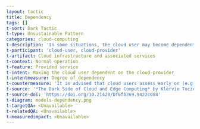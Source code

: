 ```yaml
---
layout: tactic
title: Dependency
tags: []
t-sort: Dark Tactic
t-type: Unsustainable Pattern
categories: cloud-computing
t-description: 'In some situations, the cloud user may become dependent on the cloud provider, and he risks being compromised would the cloud provider not provide services with high enough quality. For example, if the customer support does not handle issues in a good way (e.g., by taking a long time to solve issues) and the cloud user is completely dependent on the customer support to solve any problem, then this creates unsustainability. Relying heavily on cloud providers and therefore lacking planning and preparation to deal with unexpected issues with the cloud service has been identified as one of the major risks when adopting cloud computing.'
t-participant: 'cloud-user, cloud-provider'
t-artifact: Cloud infrastructure and associated services
t-context: Normal operation
t-feature: Provided service
t-intent: Making the cloud user dependent on the cloud provider
t-intentmeasure: Degree of dependency
t-countermeasure: 'It is advised that cloud users assess early on (e.g., in the cloud provider selection process) the quality of the customer support.'
t-source: '*The Dark Side of Cloud and Edge Computing* by Klervie Toczé, Maël Madon, Muriel Garcia and Patricia Lago'
t-source-doi: 'https://doi.org/10.21428/bf6fb269.9422c084'
t-diagram: models-dependency.png
t-targetQA: <Unavailable>
t-relatedQA: <Unavailable>
t-measuredimpact: <Unavailable>
---
```


